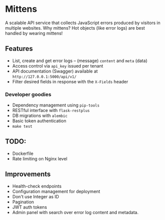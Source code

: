 # Mittens

A scalable API service that collects JavaScript errors produced by visitors in multiple websites. Why mittens? Hot objects (like error logs) are best handled by wearing mittens! 

## Features

* List, create and get error logs – (message) `content` and `meta` (data)
* Access control via `api_key` issued per tenant
* API documentation (Swagger) available at `http://127.0.0.1:5000/api/v1/`
* Filter desired fields in response with the `X-Fields` header

### Developer goodies

* Dependency management using `pip-tools`
* RESTful interface with `flask-restplus`
* DB migrations with `alembic`
* Basic token authentication
* `make test`

## TODO:

* Dockerfile
* Rate limiting on Nginx level

## Improvements

* Health-check endpoints
* Configuration management for deployment
* Don't use Integer as ID
* Pagination
* JWT auth tokens
* Admin panel with search over error log content and metadata.
